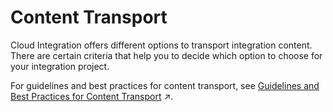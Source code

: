 <!-- loiocb7d2f17c0cd4d72938c042c31b7efda -->

# Content Transport

Cloud Integration offers different options to transport integration content. There are certain criteria that help you to decide which option to choose for your integration project.

For guidelines and best practices for content transport, see [Guidelines and Best Practices for Content Transport](https://help.sap.com/viewer/987273656c2f47d2aca4e0bfce26c594/Cloud/en-US/8a8aa384a19c49afb8636a014bf939eb.html "Cloud Integration offers different options to transport integration content. There are certain criteria that help you to decide which option to choose for your integration project.") :arrow_upper_right:.

